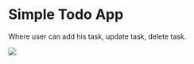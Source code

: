 <h1>Simple Todo App</h1>

<p>Where user can add his task, update task, delete task.</p>
<div>
<img src="https://user-images.githubusercontent.com/93373467/153695086-6af1679f-e90b-4b0e-a557-147e619434c9.gif" align="center"></img>
</div>
